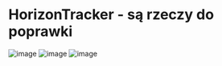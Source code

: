 # HorizonTracker - są rzeczy do poprawki

![image](https://user-images.githubusercontent.com/60442527/231811518-c5889172-940f-43b2-a06c-15908a2c9ad6.png)
![image](https://user-images.githubusercontent.com/60442527/231811676-80814aa7-5b4c-4445-b43d-bc9752dd4599.png)
![image](https://user-images.githubusercontent.com/60442527/231811720-0bafdb27-b2df-4b14-8ede-f4017f364ebc.png)
